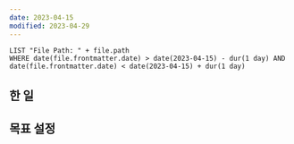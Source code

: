 ```yaml
---
date: 2023-04-15
modified: 2023-04-29
---
```


```dataview
LIST "File Path: " + file.path
WHERE date(file.frontmatter.date) > date(2023-04-15) - dur(1 day) AND date(file.frontmatter.date) < date(2023-04-15) + dur(1 day)
```

## 한 일

## 목표 설정
